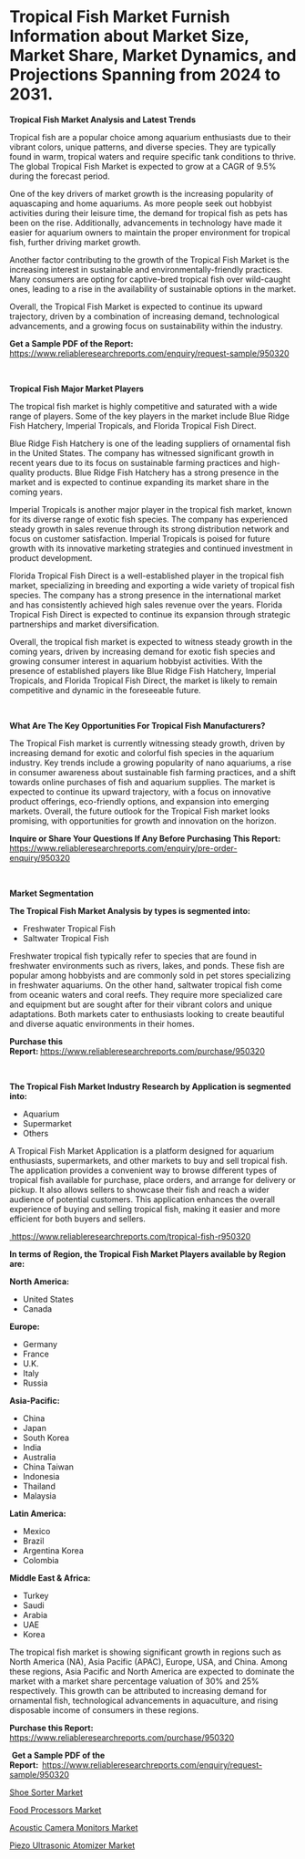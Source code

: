 <p><h1>Tropical Fish Market Furnish Information about Market Size, Market Share, Market Dynamics, and Projections Spanning from 2024 to 2031.</h1></p><p><strong>Tropical Fish Market Analysis and Latest Trends</strong></p>
<p><p>Tropical fish are a popular choice among aquarium enthusiasts due to their vibrant colors, unique patterns, and diverse species. They are typically found in warm, tropical waters and require specific tank conditions to thrive. The global Tropical Fish Market is expected to grow at a CAGR of 9.5% during the forecast period.</p><p>One of the key drivers of market growth is the increasing popularity of aquascaping and home aquariums. As more people seek out hobbyist activities during their leisure time, the demand for tropical fish as pets has been on the rise. Additionally, advancements in technology have made it easier for aquarium owners to maintain the proper environment for tropical fish, further driving market growth.</p><p>Another factor contributing to the growth of the Tropical Fish Market is the increasing interest in sustainable and environmentally-friendly practices. Many consumers are opting for captive-bred tropical fish over wild-caught ones, leading to a rise in the availability of sustainable options in the market.</p><p>Overall, the Tropical Fish Market is expected to continue its upward trajectory, driven by a combination of increasing demand, technological advancements, and a growing focus on sustainability within the industry.</p></p>
<p><strong>Get a Sample PDF of the Report:&nbsp;</strong> <a href="https://www.reliableresearchreports.com/enquiry/request-sample/950320">https://www.reliableresearchreports.com/enquiry/request-sample/950320</a></p>
<p>&nbsp;</p>
<p><strong>Tropical Fish Major Market Players</strong></p>
<p><p>The tropical fish market is highly competitive and saturated with a wide range of players. Some of the key players in the market include Blue Ridge Fish Hatchery, Imperial Tropicals, and Florida Tropical Fish Direct.</p><p>Blue Ridge Fish Hatchery is one of the leading suppliers of ornamental fish in the United States. The company has witnessed significant growth in recent years due to its focus on sustainable farming practices and high-quality products. Blue Ridge Fish Hatchery has a strong presence in the market and is expected to continue expanding its market share in the coming years.</p><p>Imperial Tropicals is another major player in the tropical fish market, known for its diverse range of exotic fish species. The company has experienced steady growth in sales revenue through its strong distribution network and focus on customer satisfaction. Imperial Tropicals is poised for future growth with its innovative marketing strategies and continued investment in product development.</p><p>Florida Tropical Fish Direct is a well-established player in the tropical fish market, specializing in breeding and exporting a wide variety of tropical fish species. The company has a strong presence in the international market and has consistently achieved high sales revenue over the years. Florida Tropical Fish Direct is expected to continue its expansion through strategic partnerships and market diversification.</p><p>Overall, the tropical fish market is expected to witness steady growth in the coming years, driven by increasing demand for exotic fish species and growing consumer interest in aquarium hobbyist activities. With the presence of established players like Blue Ridge Fish Hatchery, Imperial Tropicals, and Florida Tropical Fish Direct, the market is likely to remain competitive and dynamic in the foreseeable future.</p></p>
<p>&nbsp;</p>
<p><strong>What Are The Key Opportunities For Tropical Fish Manufacturers?</strong></p>
<p><p>The Tropical Fish market is currently witnessing steady growth, driven by increasing demand for exotic and colorful fish species in the aquarium industry. Key trends include a growing popularity of nano aquariums, a rise in consumer awareness about sustainable fish farming practices, and a shift towards online purchases of fish and aquarium supplies. The market is expected to continue its upward trajectory, with a focus on innovative product offerings, eco-friendly options, and expansion into emerging markets. Overall, the future outlook for the Tropical Fish market looks promising, with opportunities for growth and innovation on the horizon.</p></p>
<p><strong>Inquire or Share Your Questions If Any Before Purchasing This Report:</strong> <a href="https://www.reliableresearchreports.com/enquiry/pre-order-enquiry/950320">https://www.reliableresearchreports.com/enquiry/pre-order-enquiry/950320</a></p>
<p>&nbsp;</p>
<p><strong>Market Segmentation</strong></p>
<p><strong>The Tropical Fish Market Analysis by types is segmented into:</strong></p>
<p><ul><li>Freshwater Tropical Fish</li><li>Saltwater Tropical Fish</li></ul></p>
<p><p>Freshwater tropical fish typically refer to species that are found in freshwater environments such as rivers, lakes, and ponds. These fish are popular among hobbyists and are commonly sold in pet stores specializing in freshwater aquariums. On the other hand, saltwater tropical fish come from oceanic waters and coral reefs. They require more specialized care and equipment but are sought after for their vibrant colors and unique adaptations. Both markets cater to enthusiasts looking to create beautiful and diverse aquatic environments in their homes.</p></p>
<p><strong>Purchase this Report:&nbsp;</strong><a href="https://www.reliableresearchreports.com/purchase/950320">https://www.reliableresearchreports.com/purchase/950320</a></p>
<p>&nbsp;</p>
<p><strong>The Tropical Fish Market Industry Research by Application is segmented into:</strong></p>
<p><ul><li>Aquarium</li><li>Supermarket</li><li>Others</li></ul></p>
<p><p>A Tropical Fish Market Application is a platform designed for aquarium enthusiasts, supermarkets, and other markets to buy and sell tropical fish. The application provides a convenient way to browse different types of tropical fish available for purchase, place orders, and arrange for delivery or pickup. It also allows sellers to showcase their fish and reach a wider audience of potential customers. This application enhances the overall experience of buying and selling tropical fish, making it easier and more efficient for both buyers and sellers.</p></p>
<p><a href="https://www.reliableresearchreports.com/tropical-fish-r950320">&nbsp;https://www.reliableresearchreports.com/tropical-fish-r950320</a></p>
<p><strong>In terms of Region, the Tropical Fish Market Players available by Region are:</strong></p>
<p>
    <p> <strong> North America: </strong>
        <ul>
            <li>United States</li>
            <li>Canada</li>
        </ul>
        </p> 
    <p> <strong> Europe: </strong>
        <ul>
            <li>Germany</li>
            <li>France</li>
            <li>U.K.</li>
            <li>Italy</li>
            <li>Russia</li>
        </ul>
        </p> 
    <p> <strong> Asia-Pacific: </strong>
        <ul>
            <li>China</li>
            <li>Japan</li>
            <li>South Korea</li>
            <li>India</li>
            <li>Australia</li>
            <li>China Taiwan</li>
            <li>Indonesia</li>
            <li>Thailand</li>
            <li>Malaysia</li>
        </ul>
        </p> 
    <p> <strong> Latin America: </strong>
        <ul>
            <li>Mexico</li>
            <li>Brazil</li>
            <li>Argentina Korea</li>
            <li>Colombia</li>
        </ul>
        </p> 
    <p> <strong> Middle East & Africa: </strong>
        <ul>
            <li>Turkey</li>
            <li>Saudi</li>
            <li>Arabia</li>
            <li>UAE</li>
            <li>Korea</li>
        </ul>
    </p>
    </p>
<p><p>The tropical fish market is showing significant growth in regions such as North America (NA), Asia Pacific (APAC), Europe, USA, and China. Among these regions, Asia Pacific and North America are expected to dominate the market with a market share percentage valuation of 30% and 25% respectively. This growth can be attributed to increasing demand for ornamental fish, technological advancements in aquaculture, and rising disposable income of consumers in these regions.</p></p>
<p><strong>Purchase this Report: </strong><a href="https://www.reliableresearchreports.com/purchase/950320">https://www.reliableresearchreports.com/purchase/950320</a></p>
<p>&nbsp;<strong>Get a Sample PDF of the Report:&nbsp;&nbsp;</strong><a href="https://www.reliableresearchreports.com/enquiry/request-sample/950320">https://www.reliableresearchreports.com/enquiry/request-sample/950320</a></p>
<p><strong></strong></p>
<p><p><a href="https://www.linkedin.com/pulse/shoe-sorter-market-global-regional-analysis-focus-region-country-level-atrfe?trackingId=LKZdqCZfuupJg6%2BZyg77eA%3D%3D">Shoe Sorter Market</a></p><p><a href="https://www.linkedin.com/pulse/food-processors-market-share-new-trends-analysis-its-type-application-llxbe?trackingId=tUYDjjX%2B4CUf8E%2BCYaPUjA%3D%3D">Food Processors Market</a></p><p><a href="https://github.com/jhcraigie/Market-Research-Report-List-4/blob/main/acoustic-camera-monitors-market.md">Acoustic Camera Monitors Market</a></p><p><a href="https://github.com/sonuprakash1/Market-Research-Report-List-3/blob/main/piezo-ultrasonic-atomizer-market.md">Piezo Ultrasonic Atomizer Market</a></p></p>